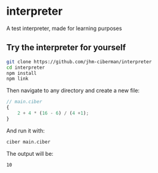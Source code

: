 # interpreter
A test interpreter, made for learning purposes

## Try the interpreter for yourself

```bash
git clone https://github.com/jhm-ciberman/interpreter
cd interpreter
npm install
npm link
```

Then navigate to any directory and create a new file:

```js
// main.ciber
{
	2 + 4 * (16 - 6) / (4 +1);
}
```

And run it with:

```bash
ciber main.ciber
```

The output will be:

```bash
10
```